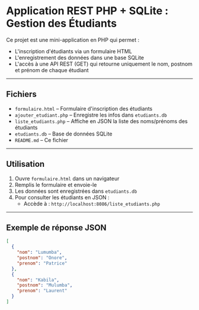 # Application REST PHP + SQLite : Gestion des Étudiants

Ce projet est une mini-application en PHP qui permet :

- L'inscription d'étudiants via un formulaire HTML
- L'enregistrement des données dans une base SQLite
- L'accès à une API REST (GET) qui retourne uniquement le nom, postnom et prénom de chaque étudiant

---

## Fichiers

- `formulaire.html` – Formulaire d'inscription des étudiants
- `ajouter_etudiant.php` – Enregistre les infos dans `etudiants.db`
- `liste_etudiants.php` – Affiche en JSON la liste des noms/prénoms des étudiants
- `etudiants.db` – Base de données SQLite 
- `README.md` – Ce fichier

---

## Utilisation

1. Ouvre `formulaire.html` dans un navigateur
2. Remplis le formulaire et envoie-le
3. Les données sont enregistrées dans `etudiants.db`
4. Pour consulter les étudiants en JSON :
   - Accède à : `http://localhost:8086/liste_etudiants.php`

---

## Exemple de réponse JSON

```json
[
  {
    "nom": "Lumumba",
    "postnom": "Onore",
    "prenom": "Patrice"
  },
  {
    "nom": "Kabila",
    "postnom": "Mulumba",
    "prenom": "Laurent"
  }
]
